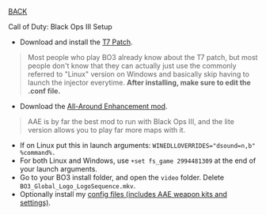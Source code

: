 
[BACK](..)

Call of Duty: Black Ops III Setup

- Download and install the [T7 Patch](https://github.com/shiversoftdev/t7patch/releases/download/Current/Linux.Steamdeck.and.Manual.Windows.Install.zip).
> Most people who play BO3 already know about the T7 patch, but most people don't know that they can actually just use the commonly referred to "Linux" version on Windows and basically skip having to launch the injector everytime. **After installing, make sure to edit the .conf file.**
- Download the [All-Around Enhancement mod](https://steamcommunity.com/sharedfiles/filedetails/?id=2994481309).
> AAE is by far the best mod to run with Black Ops III, and the lite version allows you to play far more maps with it.
- If on Linux put this in launch arguments: `WINEDLLOVERRIDES="dsound=n,b" %command%.`
- For both Linux and Windows, use `+set fs_game 2994481309` at the end of your launch arguments.
- Go to your BO3 install folder, and open the `video` folder. Delete `BO3_Global_Logo_LogoSequence.mkv`.
- Optionally install my [config files (includes AAE weapon kits and settings)](../../misc/dl/configs/callofduty/blackops3/).